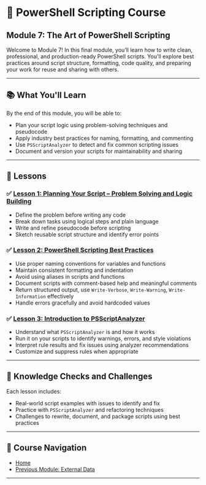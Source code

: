 # 🧩 PowerShell Scripting Course

## Module 7: The Art of PowerShell Scripting

Welcome to Module 7! In this final module, you’ll learn how to write clean, professional, and production-ready PowerShell scripts. You'll explore best practices around script structure, formatting, code quality, and preparing your work for reuse and sharing with others.

---

## 📚 What You'll Learn

By the end of this module, you will be able to:

* Plan your script logic using problem-solving techniques and pseudocode
* Apply industry best practices for naming, formatting, and commenting
* Use `PSScriptAnalyzer` to detect and fix common scripting issues
* Document and version your scripts for maintainability and sharing

---

## 📖 Lessons

### ✅ [Lesson 1: Planning Your Script – Problem Solving and Logic Building](1.Planning.md)

* Define the problem before writing any code
* Break down tasks using logical steps and plain language
* Write and refine pseudocode before scripting
* Sketch reusable script structure and identify error points

### ✅ [Lesson 2: PowerShell Scripting Best Practices](2.Best_Practices.md)

* Use proper naming conventions for variables and functions
* Maintain consistent formatting and indentation
* Avoid using aliases in scripts and functions
* Document scripts with comment-based help and meaningful comments
* Return structured output, use `Write-Verbose`, `Write-Warning`, `Write-Information` effectively
* Handle errors gracefully and avoid hardcoded values

### ✅ [Lesson 3: Introduction to PSScriptAnalyzer](3.PSScriptAnalyzer.md)

* Understand what `PSScriptAnalyzer` is and how it works
* Run it on your scripts to identify warnings, errors, and style violations
* Interpret rule results and fix issues using analyzer recommendations
* Customize and suppress rules when appropriate

---

## 🧠 Knowledge Checks and Challenges

Each lesson includes:

* Real-world script examples with issues to identify and fix
* Practice with `PSScriptAnalyzer` and refactoring techniques
* Challenges to rewrite, document, and package scripts using best practices

---

## 📂 Course Navigation

* [Home](../README.md)
* [Previous Module: External Data](../6_External_Data/README.md)
---
